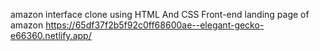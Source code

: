 amazon interface clone using HTML And CSS
Front-end landing page of amazon 
https://65df37f2b5f92c0ff68600ae--elegant-gecko-e66360.netlify.app/
